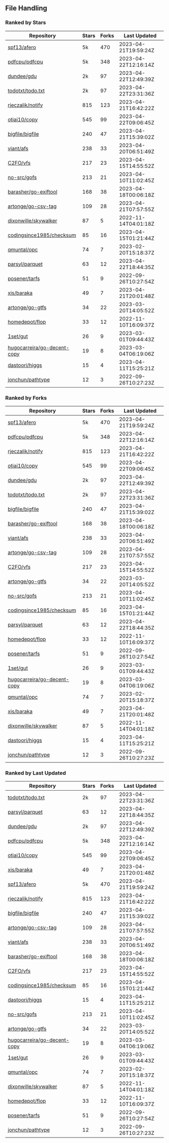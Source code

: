 ## File Handling

### Ranked by Stars

| Repository | Stars | Forks | Last Updated |
|------------|-------|-------|--------------|
| [spf13/afero](https://github.com/spf13/afero) | 5k | 470 | 2023-04-21T19:59:24Z |
| [pdfcpu/pdfcpu](https://github.com/pdfcpu/pdfcpu) | 5k | 348 | 2023-04-22T12:16:14Z |
| [dundee/gdu](https://github.com/dundee/gdu) | 2k | 97 | 2023-04-22T12:49:39Z |
| [todotxt/todo.txt](https://github.com/todotxt/todo.txt) | 2k | 97 | 2023-04-22T23:31:36Z |
| [rjeczalik/notify](https://github.com/rjeczalik/notify) | 815 | 123 | 2023-04-21T16:42:22Z |
| [otiai10/copy](https://github.com/otiai10/copy) | 545 | 99 | 2023-04-22T09:06:45Z |
| [bigfile/bigfile](https://github.com/bigfile/bigfile) | 240 | 47 | 2023-04-21T15:39:02Z |
| [viant/afs](https://github.com/viant/afs) | 238 | 33 | 2023-04-20T06:51:49Z |
| [C2FO/vfs](https://github.com/C2FO/vfs) | 217 | 23 | 2023-04-15T14:55:52Z |
| [no-src/gofs](https://github.com/no-src/gofs) | 213 | 21 | 2023-04-10T11:02:45Z |
| [barasher/go-exiftool](https://github.com/barasher/go-exiftool) | 168 | 38 | 2023-04-18T00:06:18Z |
| [artonge/go-csv-tag](https://github.com/artonge/go-csv-tag) | 109 | 28 | 2023-04-21T07:57:55Z |
| [dixonwille/skywalker](https://github.com/dixonwille/skywalker) | 87 | 5 | 2022-11-14T04:01:18Z |
| [codingsince1985/checksum](https://github.com/codingsince1985/checksum) | 85 | 16 | 2023-04-15T01:21:44Z |
| [qmuntal/opc](https://github.com/qmuntal/opc) | 74 | 7 | 2023-02-20T15:18:37Z |
| [parsyl/parquet](https://github.com/parsyl/parquet) | 63 | 12 | 2023-04-22T18:44:35Z |
| [posener/tarfs](https://github.com/posener/tarfs) | 51 | 9 | 2022-09-26T10:27:54Z |
| [xis/baraka](https://github.com/xis/baraka) | 49 | 7 | 2023-04-21T20:01:48Z |
| [artonge/go-gtfs](https://github.com/artonge/go-gtfs) | 34 | 22 | 2023-03-20T14:05:52Z |
| [homedepot/flop](https://github.com/homedepot/flop) | 33 | 12 | 2022-11-10T16:09:37Z |
| [1set/gut](https://github.com/1set/gut) | 26 | 9 | 2023-03-01T09:44:43Z |
| [hugocarreira/go-decent-copy](https://github.com/hugocarreira/go-decent-copy) | 19 | 8 | 2023-03-04T06:19:06Z |
| [dastoori/higgs](https://github.com/dastoori/higgs) | 15 | 4 | 2023-04-11T15:25:21Z |
| [jonchun/pathtype](https://github.com/jonchun/pathtype) | 12 | 3 | 2022-09-26T10:27:23Z |

### Ranked by Forks

| Repository | Stars | Forks | Last Updated |
|------------|-------|-------|--------------|
| [spf13/afero](https://github.com/spf13/afero) | 5k | 470 | 2023-04-21T19:59:24Z |
| [pdfcpu/pdfcpu](https://github.com/pdfcpu/pdfcpu) | 5k | 348 | 2023-04-22T12:16:14Z |
| [rjeczalik/notify](https://github.com/rjeczalik/notify) | 815 | 123 | 2023-04-21T16:42:22Z |
| [otiai10/copy](https://github.com/otiai10/copy) | 545 | 99 | 2023-04-22T09:06:45Z |
| [dundee/gdu](https://github.com/dundee/gdu) | 2k | 97 | 2023-04-22T12:49:39Z |
| [todotxt/todo.txt](https://github.com/todotxt/todo.txt) | 2k | 97 | 2023-04-22T23:31:36Z |
| [bigfile/bigfile](https://github.com/bigfile/bigfile) | 240 | 47 | 2023-04-21T15:39:02Z |
| [barasher/go-exiftool](https://github.com/barasher/go-exiftool) | 168 | 38 | 2023-04-18T00:06:18Z |
| [viant/afs](https://github.com/viant/afs) | 238 | 33 | 2023-04-20T06:51:49Z |
| [artonge/go-csv-tag](https://github.com/artonge/go-csv-tag) | 109 | 28 | 2023-04-21T07:57:55Z |
| [C2FO/vfs](https://github.com/C2FO/vfs) | 217 | 23 | 2023-04-15T14:55:52Z |
| [artonge/go-gtfs](https://github.com/artonge/go-gtfs) | 34 | 22 | 2023-03-20T14:05:52Z |
| [no-src/gofs](https://github.com/no-src/gofs) | 213 | 21 | 2023-04-10T11:02:45Z |
| [codingsince1985/checksum](https://github.com/codingsince1985/checksum) | 85 | 16 | 2023-04-15T01:21:44Z |
| [parsyl/parquet](https://github.com/parsyl/parquet) | 63 | 12 | 2023-04-22T18:44:35Z |
| [homedepot/flop](https://github.com/homedepot/flop) | 33 | 12 | 2022-11-10T16:09:37Z |
| [posener/tarfs](https://github.com/posener/tarfs) | 51 | 9 | 2022-09-26T10:27:54Z |
| [1set/gut](https://github.com/1set/gut) | 26 | 9 | 2023-03-01T09:44:43Z |
| [hugocarreira/go-decent-copy](https://github.com/hugocarreira/go-decent-copy) | 19 | 8 | 2023-03-04T06:19:06Z |
| [qmuntal/opc](https://github.com/qmuntal/opc) | 74 | 7 | 2023-02-20T15:18:37Z |
| [xis/baraka](https://github.com/xis/baraka) | 49 | 7 | 2023-04-21T20:01:48Z |
| [dixonwille/skywalker](https://github.com/dixonwille/skywalker) | 87 | 5 | 2022-11-14T04:01:18Z |
| [dastoori/higgs](https://github.com/dastoori/higgs) | 15 | 4 | 2023-04-11T15:25:21Z |
| [jonchun/pathtype](https://github.com/jonchun/pathtype) | 12 | 3 | 2022-09-26T10:27:23Z |

### Ranked by Last Updated

| Repository | Stars | Forks | Last Updated |
|------------|-------|-------|--------------|
| [todotxt/todo.txt](https://github.com/todotxt/todo.txt) | 2k | 97 | 2023-04-22T23:31:36Z |
| [parsyl/parquet](https://github.com/parsyl/parquet) | 63 | 12 | 2023-04-22T18:44:35Z |
| [dundee/gdu](https://github.com/dundee/gdu) | 2k | 97 | 2023-04-22T12:49:39Z |
| [pdfcpu/pdfcpu](https://github.com/pdfcpu/pdfcpu) | 5k | 348 | 2023-04-22T12:16:14Z |
| [otiai10/copy](https://github.com/otiai10/copy) | 545 | 99 | 2023-04-22T09:06:45Z |
| [xis/baraka](https://github.com/xis/baraka) | 49 | 7 | 2023-04-21T20:01:48Z |
| [spf13/afero](https://github.com/spf13/afero) | 5k | 470 | 2023-04-21T19:59:24Z |
| [rjeczalik/notify](https://github.com/rjeczalik/notify) | 815 | 123 | 2023-04-21T16:42:22Z |
| [bigfile/bigfile](https://github.com/bigfile/bigfile) | 240 | 47 | 2023-04-21T15:39:02Z |
| [artonge/go-csv-tag](https://github.com/artonge/go-csv-tag) | 109 | 28 | 2023-04-21T07:57:55Z |
| [viant/afs](https://github.com/viant/afs) | 238 | 33 | 2023-04-20T06:51:49Z |
| [barasher/go-exiftool](https://github.com/barasher/go-exiftool) | 168 | 38 | 2023-04-18T00:06:18Z |
| [C2FO/vfs](https://github.com/C2FO/vfs) | 217 | 23 | 2023-04-15T14:55:52Z |
| [codingsince1985/checksum](https://github.com/codingsince1985/checksum) | 85 | 16 | 2023-04-15T01:21:44Z |
| [dastoori/higgs](https://github.com/dastoori/higgs) | 15 | 4 | 2023-04-11T15:25:21Z |
| [no-src/gofs](https://github.com/no-src/gofs) | 213 | 21 | 2023-04-10T11:02:45Z |
| [artonge/go-gtfs](https://github.com/artonge/go-gtfs) | 34 | 22 | 2023-03-20T14:05:52Z |
| [hugocarreira/go-decent-copy](https://github.com/hugocarreira/go-decent-copy) | 19 | 8 | 2023-03-04T06:19:06Z |
| [1set/gut](https://github.com/1set/gut) | 26 | 9 | 2023-03-01T09:44:43Z |
| [qmuntal/opc](https://github.com/qmuntal/opc) | 74 | 7 | 2023-02-20T15:18:37Z |
| [dixonwille/skywalker](https://github.com/dixonwille/skywalker) | 87 | 5 | 2022-11-14T04:01:18Z |
| [homedepot/flop](https://github.com/homedepot/flop) | 33 | 12 | 2022-11-10T16:09:37Z |
| [posener/tarfs](https://github.com/posener/tarfs) | 51 | 9 | 2022-09-26T10:27:54Z |
| [jonchun/pathtype](https://github.com/jonchun/pathtype) | 12 | 3 | 2022-09-26T10:27:23Z |


